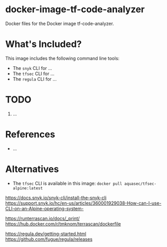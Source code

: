 # docker-image-tf-code-analyzer

Docker files for the Docker image tf-code-analyzer.

# What's Included?

This image includes the following command line tools:

* The `snyk` CLI for ...
* The `tfsec` CLI for ...
* The `regula` CLI for ...

# TODO

1. ...

# References

* ...

# Alternatives

* The `tfsec` CLI is available in this image: `docker pull aquasec/tfsec-alpine:latest`

https://docs.snyk.io/snyk-cli/install-the-snyk-cli
https://support.snyk.io/hc/en-us/articles/360001929038-How-can-I-use-CLI-on-an-Alpine-operating-system-

https://runterrascan.io/docs/_print/
https://hub.docker.com/r/tmknom/terrascan/dockerfile

https://regula.dev/getting-started.html
https://github.com/fugue/regula/releases